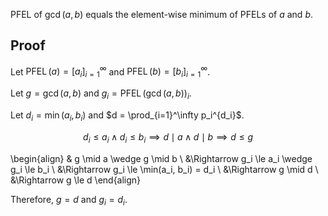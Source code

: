 PFEL of $\gcd(a, b)$ equals the element-wise minimum of PFELs of $a$ and $b$.

## Proof

Let $\operatorname{PFEL}(a) = [a_i]_{i=1}^\infty$ and $\operatorname{PFEL}(b) = [b_i]_{i=1}^\infty$.

Let $g = \gcd(a, b)$ and $g_i = \operatorname{PFEL}(\gcd(a, b))_i$.

Let $d_i = \min(a_i, b_i)$ and $d = \prod_{i=1}^\infty p_i^{d_i}$.

$$ d_i \le a_i \wedge d_i \le b_i \implies d \mid a \wedge d \mid b \implies d \le g $$

\begin{align}
& g \mid a \wedge g \mid b
\\ &\Rightarrow g_i \le a_i \wedge g_i \le b_i
\\ &\Rightarrow g_i \le \min(a_i, b_i) = d_i
\\ &\Rightarrow g \mid d
\\ &\Rightarrow g \le d
\end{align}

Therefore, $g = d$ and $g_i = d_i$.
